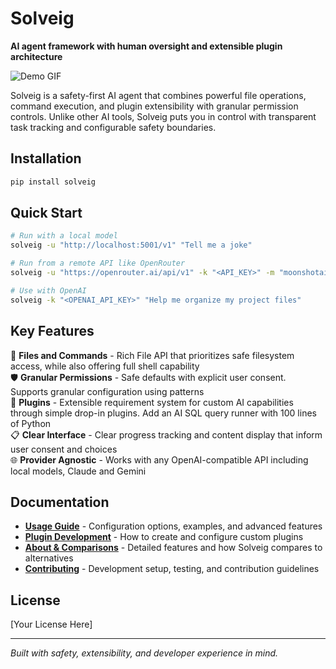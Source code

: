 # Solveig

**AI agent framework with human oversight and extensible plugin architecture**

![Demo GIF](./docs/demo.gif)

Solveig is a safety-first AI agent that combines powerful file operations, command execution, and plugin extensibility with granular permission controls. Unlike other AI tools, Solveig puts you in control with transparent task tracking and configurable safety boundaries.

## Installation

```bash
pip install solveig
```

## Quick Start

```bash
# Run with a local model
solveig -u "http://localhost:5001/v1" "Tell me a joke"

# Run from a remote API like OpenRouter
solveig -u "https://openrouter.ai/api/v1" -k "<API_KEY>" -m "moonshotai/kimi-k2:free" "Summarize my day"

# Use with OpenAI
solveig -k "<OPENAI_API_KEY>" "Help me organize my project files"
```

## Key Features

📂 **Files and Commands** - Rich File API that prioritizes safe filesystem access, while also offering full shell capability  
🛡️ **Granular Permissions** - Safe defaults with explicit user consent. Supports granular configuration using patterns  
🔌 **Plugins** - Extensible requirement system for custom AI capabilities through simple drop-in plugins. Add an AI SQL query runner with 100 lines of Python  
📋 **Clear Interface** - Clear progress tracking and content display that inform user consent and choices  
🌐 **Provider Agnostic** - Works with any OpenAI-compatible API including local models, Claude and Gemini

## Documentation

- **[Usage Guide](./docs/usage.md)** - Configuration options, examples, and advanced features
- **[Plugin Development](./docs/plugins.md)** - How to create and configure custom plugins
- **[About & Comparisons](./docs/about.md)** - Detailed features and how Solveig compares to alternatives
- **[Contributing](./docs/contributing.md)** - Development setup, testing, and contribution guidelines

## License

[Your License Here]

---

*Built with safety, extensibility, and developer experience in mind.*